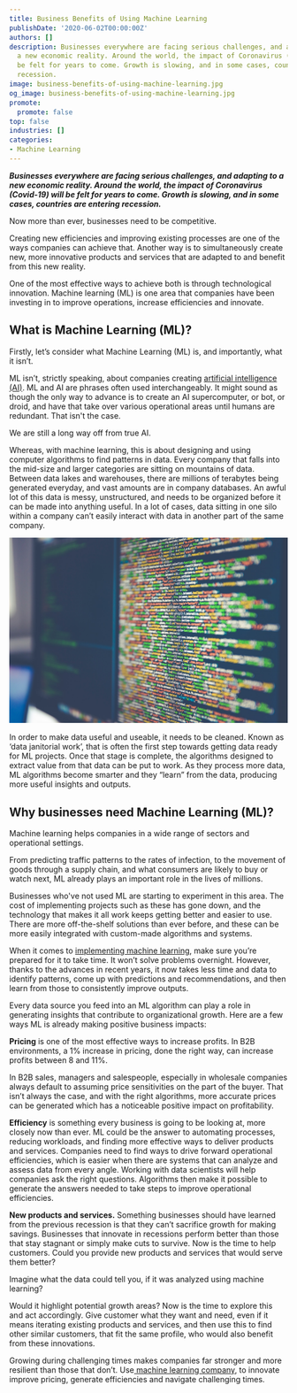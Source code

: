 ```yaml
---
title: Business Benefits of Using Machine Learning
publishDate: '2020-06-02T00:00:00Z'
authors: []
description: Businesses everywhere are facing serious challenges, and adapting to
  a new economic reality. Around the world, the impact of Coronavirus (Covid-19) will
  be felt for years to come. Growth is slowing, and in some cases, countries are entering
  recession.
image: business-benefits-of-using-machine-learning.jpg
og_image: business-benefits-of-using-machine-learning.jpg
promote:
  promote: false
top: false
industries: []
categories:
- Machine Learning
---
```

<script type="application/ld+json">
{
 "@context": "https://schema.org",
 "@type": "Article",
 "author": "Anadea",
 "name": "Business Benefits of Using Machine Learning"
}
</script>
***Businesses everywhere are facing serious challenges, and adapting to a new economic reality. Around the world, the impact of Coronavirus (Covid-19) will be felt for years to come. Growth is slowing, and in some cases, countries are entering recession.***
 
Now more than ever, businesses need to be competitive.
 
Creating new efficiencies and improving existing processes are one of the ways companies can achieve that. Another way is to simultaneously create new, more innovative products and services that are adapted to and benefit from this new reality.
 
One of the most effective ways to achieve both is through technological innovation. Machine learning (ML) is one area that companies have been investing in to improve operations, increase efficiencies and innovate.

## What is Machine Learning (ML)?
 
Firstly, let’s consider what Machine Learning (ML) is, and importantly, what it isn’t.

ML isn’t, strictly speaking, about companies creating <a href="/blog/artificial-intelligence-pandoras-box-or-the-holy-grail">artificial intelligence (AI)</a>. ML and AI are phrases often used interchangeably. It might sound as though the only way to advance is to create an AI supercomputer, or bot, or droid, and have that take over various operational areas until humans are redundant. That isn't the case.

We are still a long way off from true AI.
 
Whereas, with machine learning, this is about designing and using computer algorithms to find patterns in data. Every company that falls into the mid-size and larger categories are sitting on mountains of data. Between data lakes and warehouses, there are millions of terabytes being generated everyday, and vast amounts are in company databases. An awful lot of this data is messy, unstructured, and needs to be organized before it can be made into anything useful. In a lot of cases, data sitting in one silo within a company can’t easily interact with data in another part of the same company.

![Machine learning is about designing and using computer algorithms to find patterns in data](business-benefits-of-using-machine-learning-1.jpg)

In order to make data useful and useable, it needs to be cleaned. Known as ‘data janitorial work’, that is often the first step towards getting data ready for ML projects. Once that stage is complete, the algorithms designed to extract value from that data can be put to work. As they process more data, ML algorithms become smarter and they “learn” from the data, producing more useful insights and outputs.

## Why businesses need Machine Learning (ML)?
 
Machine learning helps companies in a wide range of sectors and operational settings.
 
From predicting traffic patterns to the rates of infection, to the movement of goods through a supply chain, and what consumers are likely to buy or watch next, ML already plays an important role in the lives of millions.
 
Businesses who've not used ML are starting to experiment in this area. The cost of implementing projects such as these has gone down, and the technology that makes it all work keeps getting better and easier to use. There are more off-the-shelf solutions than ever before, and these can be more easily integrated with custom-made algorithms and systems.

When it comes to <a href="/blog/how-machine-learning-can-unlock-new-business-opportunities">implementing machine learning</a>, make sure you’re prepared for it to take time. It won’t solve problems overnight. However, thanks to the advances in recent years, it now takes less time and data to identify patterns, come up with predictions and recommendations, and then learn from those to consistently improve outputs.

Every data source you feed into an ML algorithm can play a role in generating insights that contribute to organizational growth. Here are a few ways ML is already making positive business impacts:
 
**Pricing** is one of the most effective ways to increase profits. In B2B environments, a 1% increase in pricing, done the right way, can increase profits between 8 and 11%.

In B2B sales, managers and salespeople, especially in wholesale companies always default to assuming price sensitivities on the part of the buyer. That isn’t always the case, and with the right algorithms, more accurate prices can be generated which has a noticeable positive impact on profitability.

**Efficiency** is something every business is going to be looking at, more closely now than ever. ML could be the answer to automating processes, reducing workloads, and finding more effective ways to deliver products and services. Companies need to find ways to drive forward operational efficiencies, which is easier when there are systems that can analyze and assess data from every angle. Working with data scientists will help companies ask the right questions. Algorithms then make it possible to generate the answers needed to take steps to improve operational efficiencies.
 
**New products and services.** Something businesses should have learned from the previous recession is that they can’t sacrifice growth for making savings. Businesses that innovate in recessions perform better than those that stay stagnant or simply make cuts to survive. Now is the time to help customers. Could you provide new products and services that would serve them better?
 
Imagine what the data could tell you, if it was analyzed using machine learning?

Would it highlight potential growth areas? Now is the time to explore this and act accordingly. Give customer what they want and need, even if it means iterating existing products and services, and then use this to find other similar customers, that fit the same profile, who would also benefit from these innovations.

Growing during challenging times makes companies far stronger and more resilient than those that don’t. Use<a href="/services/machine-learning-software-development"> machine learning company</a>, to innovate improve pricing, generate efficiencies and navigate challenging times.
